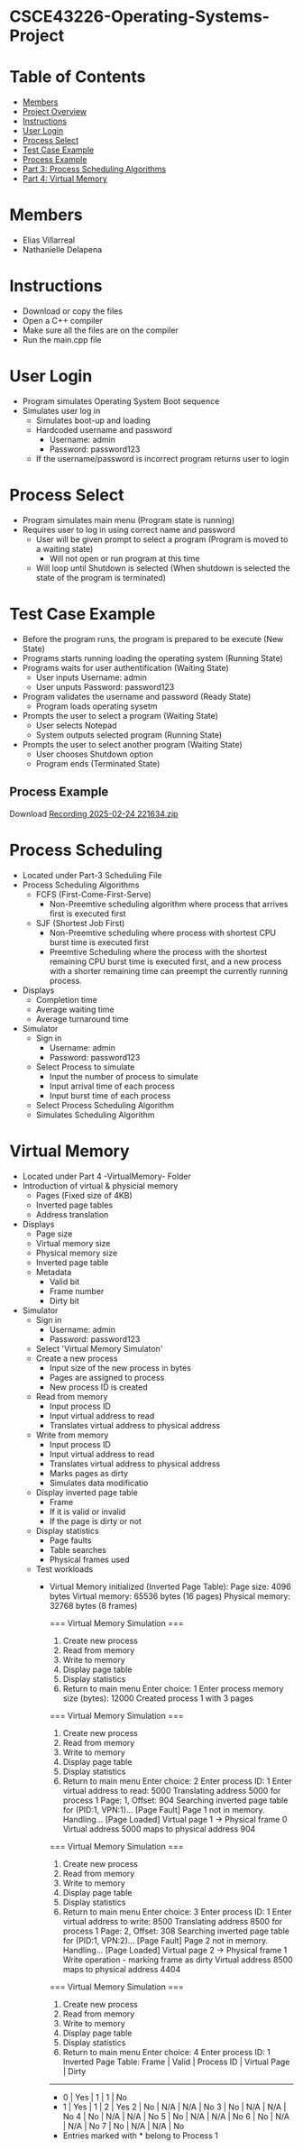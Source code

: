 # CSCE43226-Operating-Systems-Project
# Table of Contents  
- [Members](#members)  
- [Project Overview](#project-overview)  
- [Instructions](#instructions)  
- [User Login](#user-login)  
- [Process Select](#process-select)
- [Test Case Example](#test-case-example)
- [Process Example](#process-example)
- [Part 3: Process Scheduling Algorithms](#process-scheduling)
- [Part 4: Virtual Memory](#virtual-memory)

# Members
  - Elias Villarreal
  - Nathanielle Delapena
# Instructions
  - Download or copy the files
  - Open a  C++ compiler
  - Make sure all the files are on the compiler
  - Run the main.cpp file
# User Login
 - Program simulates Operating System Boot sequence
 - Simulates user log in
   - Simulates boot-up and loading
   - Hardcoded username and password
     - Username: admin
     - Password: password123 
   - If the username/password is incorrect program returns user to login
# Process Select
 - Program simulates main menu (Program state is running)
 - Requires user to log in using correct name and password 
   - User will be given prompt to select a program (Program is moved to a waiting state)
     - Will not open or run program at this time  
   - Will loop until Shutdown is selected (When shutdown is selected the state of the program is terminated)
# Test Case Example
 - Before the program runs, the program is prepared to be execute (New State)
 - Programs starts running loading the operating system (Running State)
 - Programs waits for user authentification (Waiting State)
   - User inputs Username: admin
   - User unputs Password: password123
 - Program validates the username and password (Ready State)
   - Program loads operating sysetm
 - Prompts the user to select a program (Waiting State)
   - User selects Notepad
   - System outputs selected program (Running State)
 - Prompts the user to select another program (Waiting State)
   - User chooses Shutdown option 
   - Program ends (Terminated State)
  ## Process Example
  Download [Recording 2025-02-24 221634.zip](https://github.com/eliasv-git/CSCE4326-Operating-Systems-Project/blob/main/Recording%202025-02-24%20221634.zip)

  # Process Scheduling
  - Located under Part-3 Scheduling File
  - Process Scheduling Algorithms
    - FCFS (First-Come-First-Serve)
      - Non-Preemtive scheduling algorithm where process that arrives first is executed first
    - SJF (Shortest Job First)
      - Non-Preemtive scheduling where process with shortest CPU burst time is executed first
      - Preemtive Scheduling where the process with the shortest remaining CPU burst time is executed first, and a new process with a
        shorter remaining time can preempt the currently running process.
  - Displays
      - Completion time
      - Average waiting time
      - Average turnaround time
  - Simulator
      - Sign in
        - Username: admin
        - Password: password123
      - Select Process to simulate
        - Input the number of process to simulate
        - Input arrival time of each process
        - Input burst time of each process
      - Select Process Scheduling Algorithm
      - Simulates Scheduling Algorithm
 
  # Virtual Memory
  - Located under Part 4 -VirtualMemory- Folder
  - Introduction of virtual & physicial memory 
    - Pages (Fixed size of 4KB)
    - Inverted page tables
    - Address translation
  - Displays
    - Page size
    - Virtual memory size
    - Physical memory size
    - Inverted page table
    - Metadata
      - Valid bit
      - Frame number
      - Dirty bit  
  - Simulator
    - Sign in
      - Username: admin
      - Password: password123   
    - Select 'Virtual Memory Simulaton'
    - Create a new process
      - Input size of the new process in bytes
      - Pages are assigned to process
      - New process ID is created
    - Read from memory
      - Input process ID
      - Input virtual address to read
      - Translates virtual address to physical address
    - Write from memory
      - Input process ID
      - Input virtual address to read
      - Translates virtual address to physical address
      - Marks pages as dirty
      - Simulates data modificatio
    - Display inverted page table
      -  Frame
      -  If it is valid or invalid
      -  If the page is dirty or not
    - Display statistics
      -  Page faults
      -  Table searches
      -  Physical frames used
    - Test workloads
      - Virtual Memory initialized (Inverted Page Table):
         Page size: 4096 bytes
         Virtual memory: 65536 bytes (16 pages)
         Physical memory: 32768 bytes (8 frames)
      
        === Virtual Memory Simulation ===
        1. Create new process
        2. Read from memory
        3. Write to memory
        4. Display page table
        5. Display statistics
        6. Return to main menu
        Enter choice: 1
        Enter process memory size (bytes): 12000
        Created process 1 with 3 pages
        
        === Virtual Memory Simulation ===
        1. Create new process
        2. Read from memory
        3. Write to memory
        4. Display page table
        5. Display statistics
        6. Return to main menu
        Enter choice: 2
        Enter process ID: 1
        Enter virtual address to read: 5000
        Translating address 5000 for process 1
          Page: 1, Offset: 904
          Searching inverted page table for (PID:1, VPN:1)...
          [Page Fault] Page 1 not in memory. Handling...
          [Page Loaded] Virtual page 1 -> Physical frame 0
          Virtual address 5000 maps to physical address 904
        
        === Virtual Memory Simulation ===
        1. Create new process
        2. Read from memory
        3. Write to memory
        4. Display page table
        5. Display statistics
        6. Return to main menu
        Enter choice: 3
        Enter process ID: 1
        Enter virtual address to write: 8500
        Translating address 8500 for process 1
          Page: 2, Offset: 308
          Searching inverted page table for (PID:1, VPN:2)...
          [Page Fault] Page 2 not in memory. Handling...
          [Page Loaded] Virtual page 2 -> Physical frame 1
          Write operation - marking frame as dirty
          Virtual address 8500 maps to physical address 4404
        
        === Virtual Memory Simulation ===
        1. Create new process
        2. Read from memory
        3. Write to memory
        4. Display page table
        5. Display statistics
        6. Return to main menu
        Enter choice: 4
        Enter process ID: 1
        Inverted Page Table:
        Frame | Valid | Process ID | Virtual Page | Dirty
        ---------------------------------------------
        * 0 | Yes | 1 | 1 | No
        * 1 | Yes | 1 | 2 | Yes
          2 | No | N/A | N/A | No
          3 | No | N/A | N/A | No
          4 | No | N/A | N/A | No
          5 | No | N/A | N/A | No
          6 | No | N/A | N/A | No
          7 | No | N/A | N/A | No
        * Entries marked with * belong to Process 1
          
